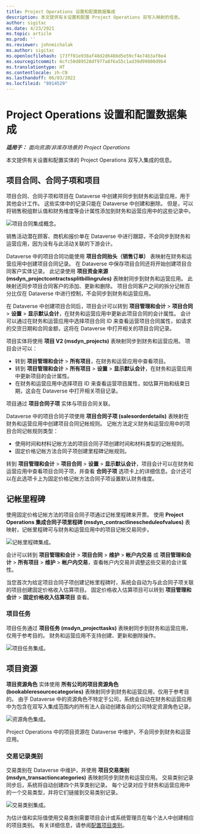 ```yaml
---
title: Project Operations 设置和配置数据集成
description: 本文提供有关设置和配置 Project Operations 双写入映射的信息。
author: sigitac
ms.date: 4/23/2021
ms.topic: article
ms.prod: ''
ms.reviewer: johnmichalak
ms.author: sigitac
ms.openlocfilehash: 173ff01e938af48d2d6488d5e59cf4e74b3af8e4
ms.sourcegitcommit: 6cfc50d89528df977a8f6a55c1ad39d99800d9b4
ms.translationtype: HT
ms.contentlocale: zh-CN
ms.lasthandoff: 06/03/2022
ms.locfileid: "8914529"
---
```

# <a name="project-operations-setup-and-configuration-data-integration"></a>Project Operations 设置和配置数据集成

_**适用于：** 面向资源/非库存场景的 Project Operations_

本文提供有关设置和配置实体的 Project Operations 双写入集成的信息。

## <a name="project-contracts-contract-lines-and-projects"></a>项目合同、合同子项和项目

项目合同、合同子项和项目在 Dataverse 中创建并同步到财务和运营应用，用于其他会计工作。 这些实体中的记录只能在 Dataverse 中创建和删除。 但是，可以将销售税组默认值和财务维度等会计属性添加到财务和运营应用中的这些记录中。

  ![项目合同集成概念。](./media/1ProjectContract.jpg)

销售活动潜在顾客、商机和报价单在 Dataverse 中进行跟踪，不会同步到财务和运营应用，因为没有与此活动关联的下游会计。

Dataverse 中的项目合同功能使用 **项目合同抬头（销售订单）** 表映射在财务和运营应用中创建项目合同记录。 在 Dataverse 中保存项目合同还将开始创建项目合同客户实体记录。 此记录使用 **项目资金来源 (msdyn\_projectcontractssplitbillingrules)** 表映射同步到财务和运营应用。 此映射还同步项目合同客户的添加、更新和删除。 项目合同客户之间的拆分记帐百分比仅在 Dataverse 中进行控制，不会同步到财务和运营应用。

在 Dataverse 中创建项目合同后，项目会计可以转到 **项目管理和会计** > **项目合同** > **设置** > **显示默认会计**，在财务和运营应用中更新此项目合同的会计属性。 会计可以通过在财务和运营应用中选择项目合同 ID 来查看运营项目合同属性，如请求的交货日期和合同金额，这将在 Dataverse 中打开相关的项目合同记录。

项目实体将使用 **项目 V2 (msdyn\_projects)** 表映射同步到财务和运营应用。 项目会计可以：

  - 转到 **项目管理和会计** > **所有项目**，在财务和运营应用中查看项目。 
  - 转到 **项目管理和会计** > **所有项目** > **设置** > **显示默认会计**，在财务和运营应用中更新项目的会计属性。  
  - 在财务和运营应用中选择项目 ID 来查看运营项目属性，如估算开始和结束日期，这会在 Dataverse 中打开相关项目记录。

项目通过 **项目合同子项** 实体与项目合同关联。

Dataverse 中的项目合同子项使用 **项目合同子项 (salesorderdetails)** 表映射在财务和运营应用中创建项目合同记帐规则。 记帐方法定义财务和运营应用中的项目合同记帐规则类型：

  - 使用时间和材料记帐方法的项目合同子项创建时间和材料类型的记帐规则。
  - 固定价格记帐方法合同子项创建里程碑记帐规则。

转到 **项目管理和会计** > **项目合同** > **设置** > **显示默认会计**，项目会计可以在财务和运营应用中查看项目合同子项，并查看 **合同子项** 选项卡上的详细信息。会计还可以在此选项卡上为固定价格记帐方法合同子项设置默认财务维度。

## <a name="billing-milestones"></a>记帐里程碑

使用固定价格记帐方法的项目合同子项通过记帐里程碑来开票。 使用 **Project Operations 集成合同子项里程碑 (msdyn\_contractlinescheduleofvalues)** 表映射，记帐里程碑可与财务和运营应用中的项目记帐交易同步。

  ![记帐里程碑集成。](./media/2Milestones.jpg)

会计可以转到 **项目管理和会计** > **项目合同** > **维护** > **帐户内交易** 或 **项目管理和会计** > **所有项目** > **维护** > **帐户内交易**，查看帐户内交易并调整这些交易的会计属性。

当您首次为给定项目合同子项创建记帐里程碑时，系统会自动为与此合同子项关联的项目创建固定价格收入估算项目。 固定价格收入估算项目可以转到 **项目管理和会计** > **固定价格收入估算项目** 查看。

### <a name="project-tasks"></a>项目任务

项目任务通过 **项目任务 (msdyn\_projecttasks)** 表映射同步到财务和运营应用，仅用于参考目的。 财务和运营应用不支持创建、更新和删除操作。

  ![项目任务集成。](./media/3Tasks.jpg)

## <a name="project-resources"></a>项目资源

**项目资源角色** 实体使用 **所有公司的项目资源角色 (bookableresourcecategories)** 表映射同步到财务和运营应用，仅用于参考目的。 由于 Dataverse 中的资源角色不特定于公司，系统会自动在财务和运营应用中为包含在双写入集成范围内的所有法人自动创建各自的公司特定资源角色记录。

![资源角色集成。](./media/5Resources.jpg)

Project Operations 中的项目资源在 Dataverse 中维护，不会同步到财务和运营应用。

### <a name="transaction-categories"></a>交易记录类别

交易类别在 Dataverse 中维护，并使用 **项目交易类别 (msdyn\_transactioncategories)** 表映射同步到财务和运营应用。 交易类别记录同步后，系统将自动创建四个共享类别记录。 每个记录对应于财务和运营应用中的一个交易类型，并将它们链接到交易类别记录。

![交易类别集成。](./media/4TransactionCategories.jpg)

为估计值和实际值使用交易类别需要项目会计或系统管理员在每个法人中创建相应的项目类别。 有关详细信息，请参阅[配置项目类别](../project-accounting/configure-project-categories.md)。
